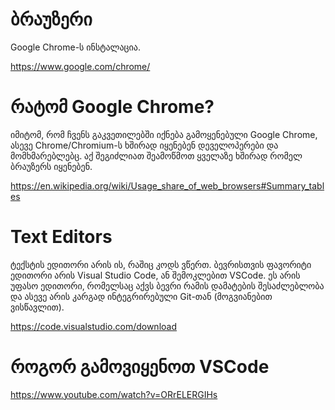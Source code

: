 # ბრაუზერი

Google Chrome-ს ინსტალაცია.

https://www.google.com/chrome/

# რატომ Google Chrome?

იმიტომ, რომ ჩვენს გაკვეთილებში იქნება გამოყენებული Google Chrome, ასევე Chrome/Chromium-ს ხშირად იყენებენ დეველოპერები და მომხმარებლებც. აქ შეგიძლიათ შეამოწმოთ ყველაზე ხშირად რომელ ბრაუზერს იყენებენ.

 https://en.wikipedia.org/wiki/Usage_share_of_web_browsers#Summary_tables
 
# Text Editors

ტექსტის ედითორი არის ის, რაშიც კოდს ვწერთ. ბევრისთვის ფავორიტი ედითორი არის Visual Studio Code, ან შემოკლებით VSCode. ეს არის უფასო ედითორი, რომელსაც აქვს ბევრი რამის დამატების შესაძლებლობა და ასევე არის კარგად ინტეგრირებული Git-თან (მოგვიანებით ვისწავლით).
 
https://code.visualstudio.com/download

# როგორ გამოვიყენოთ VSCode 

https://www.youtube.com/watch?v=ORrELERGIHs
